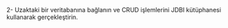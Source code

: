 2- Uzaktaki bir veritabanına bağlanın ve CRUD işlemlerini JDBI kütüphanesi kullanarak gerçekleştirin.
